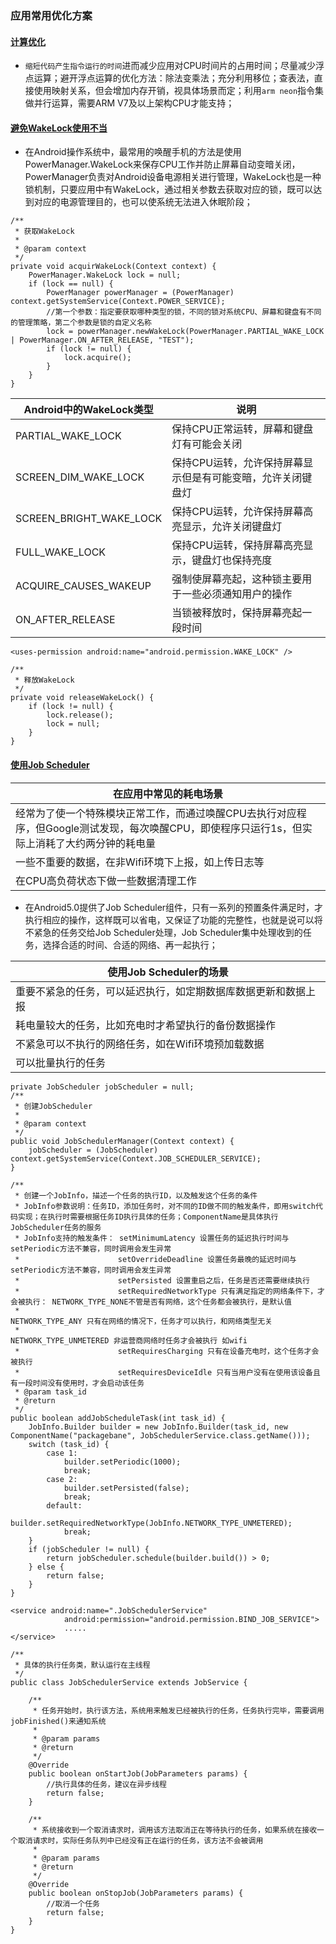 ### 应用常用优化方案
#### [计算优化]()
+ `缩短代码产生指令运行的时间`进而减少应用对CPU时间片的占用时间；尽量减少浮点运算；避开浮点运算的优化方法：除法变乘法；充分利用移位；查表法，直接使用映射关系，但会增加内存开销，视具体场景而定；利用`arm neon`指令集做并行运算，需要ARM V7及以上架构CPU才能支持；
#### [避免WakeLock使用不当]()
+ 在Android操作系统中，最常用的唤醒手机的方法是使用PowerManager.WakeLock来保存CPU工作并防止屏幕自动变暗关闭，PowerManager负责对Android设备电源相关进行管理，WakeLock也是一种锁机制，只要应用中有WakeLock，通过相关参数去获取对应的锁，既可以达到对应的电源管理目的，也可以使系统无法进入休眠阶段；

```    
/**
 * 获取WakeLock
 *
 * @param context
 */
private void acquirWakeLock(Context context) {
    PowerManager.WakeLock lock = null;
    if (lock == null) {
        PowerManager powerManager = (PowerManager) context.getSystemService(Context.POWER_SERVICE);
        //第一个参数：指定要获取哪种类型的锁，不同的锁对系统CPU、屏幕和键盘有不同的管理策略，第二个参数是锁的自定义名称
        lock = powerManager.newWakeLock(PowerManager.PARTIAL_WAKE_LOCK | PowerManager.ON_AFTER_RELEASE, "TEST");
        if (lock != null) {
            lock.acquire();
        }
    }
}
```

|Android中的WakeLock类型|说明|
|------|------|
|PARTIAL_WAKE_LOCK|保持CPU正常运转，屏幕和键盘灯有可能会关闭|
|SCREEN_DIM_WAKE_LOCK|保持CPU运转，允许保持屏幕显示但是有可能变暗，允许关闭键盘灯|
|SCREEN_BRIGHT_WAKE_LOCK|保持CPU运转，允许保持屏幕高亮显示，允许关闭键盘灯|
|FULL_WAKE_LOCK|保持CPU运转，保持屏幕高亮显示，键盘灯也保持亮度|
|ACQUIRE_CAUSES_WAKEUP|强制使屏幕亮起，这种锁主要用于一些必须通知用户的操作|
|ON_AFTER_RELEASE|当锁被释放时，保持屏幕亮起一段时间|

```
<uses-permission android:name="android.permission.WAKE_LOCK" />
```

```
/**
 * 释放WakeLock
 */
private void releaseWakeLock() {
    if (lock != null) {
        lock.release();
        lock = null;
    }
}
```
#### [使用Job Scheduler]()

|在应用中常见的耗电场景|
|------|
|经常为了使一个特殊模块正常工作，而通过唤醒CPU去执行对应程序，但Google测试发现，每次唤醒CPU，即使程序只运行1s，但实际上消耗了大约两分钟的耗电量|
|一些不重要的数据，在非Wifi环境下上报，如上传日志等|
|在CPU高负荷状态下做一些数据清理工作|

+ 在Android5.0提供了Job Scheduler组件，只有一系列的预置条件满足时，才执行相应的操作，这样既可以省电，又保证了功能的完整性，也就是说可以将不紧急的任务交给Job Scheduler处理，Job Scheduler集中处理收到的任务，选择合适的时间、合适的网络、再一起执行；

|使用Job Scheduler的场景|
|------|
|重要不紧急的任务，可以延迟执行，如定期数据库数据更新和数据上报|
|耗电量较大的任务，比如充电时才希望执行的备份数据操作|
|不紧急可以不执行的网络任务，如在Wifi环境预加载数据|
|可以批量执行的任务|

```
private JobScheduler jobScheduler = null;
/**
 * 创建JobScheduler
 *
 * @param context
 */
public void JobSchedulerManager(Context context) {
    jobScheduler = (JobScheduler) context.getSystemService(Context.JOB_SCHEDULER_SERVICE);
}

/**
 * 创建一个JobInfo，描述一个任务的执行ID，以及触发这个任务的条件
 * JobInfo参数说明：任务ID，添加任务时，对不同的ID做不同的触发条件，即用switch代码实现；在执行时需要根据任务ID执行具体的任务；ComponentName是具体执行JobScheduler任务的服务
 * JobInfo支持的触发条件： setMinimumLatency 设置任务的延迟执行时间与setPeriodic方法不兼容，同时调用会发生异常
 *                      setOverrideDeadline 设置任务最晚的延迟时间与setPeriodic方法不兼容，同时调用会发生异常
 *                      setPersisted 设置重启之后，任务是否还需要继续执行
 *                      setRequiredNetworkType 只有满足指定的网络条件下，才会被执行： NETWORK_TYPE_NONE不管是否有网络，这个任务都会被执行，是默认值
 *                                                                              NETWORK_TYPE_ANY 只有在网络的情况下，任务才可以执行，和网络类型无关
 *                                                                              NETWORK_TYPE_UNMETERED 非运营商网络时任务才会被执行 如wifi
 *                      setRequiresCharging 只有在设备充电时，这个任务才会被执行
 *                      setRequiresDeviceIdle 只有当用户没有在使用该设备且有一段时间没有使用时，才会启动该任务
 * @param task_id
 * @return
 */
public boolean addJobScheduleTask(int task_id) {
    JobInfo.Builder builder = new JobInfo.Builder(task_id, new ComponentName("packagebane", JobSchedulerService.class.getName()));
    switch (task_id) {
        case 1:
            builder.setPeriodic(1000);
            break;
        case 2:
            builder.setPersisted(false);
            break;
        default:
            builder.setRequiredNetworkType(JobInfo.NETWORK_TYPE_UNMETERED);
            break;
    }
    if (jobScheduler != null) {
        return jobScheduler.schedule(builder.build()) > 0;
    } else {
        return false;
    }
}
```
```
<service android:name=".JobSchedulerService"
            android:permission="android.permission.BIND_JOB_SERVICE">
            .....
</service>
```
```
/**
 * 具体的执行任务类，默认运行在主线程
 */
public class JobSchedulerService extends JobService {

    /**
     * 任务开始时，执行该方法，系统用来触发已经被执行的任务，任务执行完毕，需要调用jobFinished()来通知系统
     *
     * @param params
     * @return
     */
    @Override
    public boolean onStartJob(JobParameters params) {
        //执行具体的任务，建议在异步线程
        return false;
    }

    /**
     * 系统接收到一个取消请求时，调用该方法取消正在等待执行的任务，如果系统在接收一个取消请求时，实际任务队列中已经没有正在运行的任务，该方法不会被调用
     *
     * @param params
     * @return
     */
    @Override
    public boolean onStopJob(JobParameters params) {
        //取消一个任务
        return false;
    }
}
```
